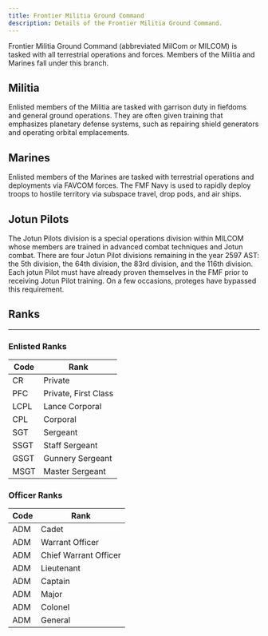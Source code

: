 ```yaml
---
title: Frontier Militia Ground Command
description: Details of the Frontier Militia Ground Command.
---
```


Frontier Militia Ground Command (abbreviated MilCom or MILCOM) is tasked with all terrestrial operations and forces. Members of the Militia and Marines fall under this branch.

## Militia

Enlisted members of the Militia are tasked with garrison duty in fiefdoms and general ground operations. They are often given training that emphasizes planetary defense systems, such as repairing shield generators and operating orbital emplacements.

## Marines

Enlisted members of the Marines are tasked with terrestrial operations and deployments via FAVCOM forces. The FMF Navy is used to rapidly deploy troops to hostile territory via subspace travel, drop pods, and air ships.

## Jotun Pilots

The Jotun Pilots division is a special operations division within MILCOM whose members are trained in advanced combat techniques and Jotun combat. There are four Jotun Pilot divisions remaining in the year 2597 AST: the 5th division, the 64th division, the 83rd division, and the 116th division. Each jotun Pilot must have already proven themselves in the FMF prior to receiving Jotun Pilot training. On a few occasions, proteges have bypassed this requirement.

## Ranks

---

### Enlisted Ranks

| Code | Rank                 |
| ---- | -------------------- |
| CR   | Private              |
| PFC  | Private, First Class |
| LCPL | Lance Corporal       |
| CPL  | Corporal             |
| SGT  | Sergeant             |
| SSGT | Staff Sergeant       |
| GSGT | Gunnery Sergeant     |
| MSGT | Master Sergeant      |

### Officer Ranks

| Code | Rank                  |
| ---- | --------------------- |
| ADM  | Cadet                 |
| ADM  | Warrant Officer       |
| ADM  | Chief Warrant Officer |
| ADM  | Lieutenant            |
| ADM  | Captain               |
| ADM  | Major                 |
| ADM  | Colonel               |
| ADM  | General               |

